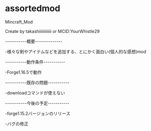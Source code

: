 # assortedmod
Mincraft_Mod

Create by 
    takashiiiiiiiiiiii or MCID:YourWhistle29

-----------概要--------------

  -様々な剣やアイテムなどを追加する、とにかく面白い(個人的な感想)mod

-----------動作条件-----------

  -Forge1.16.5で動作

-----------既存の問題-----------

  -downloadコマンドが使えない

-----------今後の予定-----------

-forge1.15.2バージョンのリリース

-バグの修正
